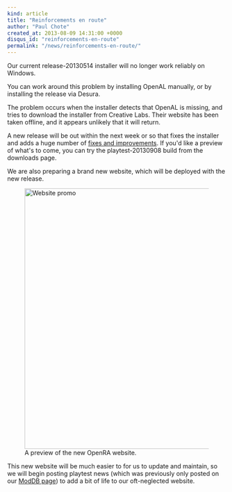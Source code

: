 ```yaml
---
kind: article
title: "Reinforcements en route"
author: "Paul Chote"
created_at: 2013-08-09 14:31:00 +0000
disqus_id: "reinforcements-en-route"
permalink: "/news/reinforcements-en-route/"
---
```


Our current release-20130514 installer will no longer work reliably on Windows.

You can work around this problem by installing OpenAL manually, or by installing the release via Desura.

The problem occurs when the installer detects that OpenAL is missing, and tries to download the installer from Creative Labs. Their website has been taken offline, and it appears unlikely that it will return.

A new release will be out within the next week or so that fixes the installer and adds a huge number of [fixes and improvements](https://raw.githubusercontent.com/OpenRA/OpenRA/release-20130915/CHANGELOG). If you'd like a preview of what's to come, you can try the playtest-20130908 build from the downloads page.

We are also preparing a brand new website, which will be deployed with the new release.

<figure>
  <img src="{{ '/images/news/20130809-website-promo-2.png' | relative_url }}" width="600" loading="lazy" alt="Website promo" />
  <figcaption>A preview of the new OpenRA website.</figcaption>
</figure>

This new website will be much easier to for us to update and maintain, so we will begin posting playtest news (which was previously only posted on our [ModDB page](https://www.moddb.com/games/openra/news/)) to add a bit of life to our oft-neglected website.